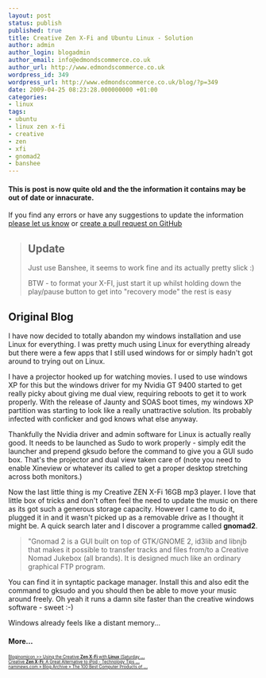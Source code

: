 ```yaml
---
layout: post
status: publish
published: true
title: Creative Zen X-Fi and Ubuntu Linux - Solution
author: admin
author_login: blogadmin
author_email: info@edmondscommerce.co.uk
author_url: http://www.edmondscommerce.co.uk
wordpress_id: 349
wordpress_url: http://www.edmondscommerce.co.uk/blog/?p=349
date: 2009-04-25 08:23:28.000000000 +01:00
categories:
- linux
tags:
- ubuntu
- linux zen x-fi
- creative
- zen
- xfi
- gnomad2
- banshee
---
```

<div class="oldpost"><h4>This is post is now quite old and the the information it contains may be out of date or innacurate.</h4>
<p>
If you find any errors or have any suggestions to update the information <a href="http://edmondscommerce.github.io/contact-us/index.html">please let us know</a>
or <a href="https://github.com/edmondscommerce/edmondscommerce.github.io">create a pull request on GitHub</a>
</p>
</div>
<blockquote>
<h2>Update</h2>
Just use Banshee, it seems to work fine and its actually pretty slick :)

BTW - to format your X-FI, just start it up whilst holding down the play/pause button to get into "recovery mode" the rest is easy
</blockquote>

<h2>Original Blog</h2>
I have now decided to totally abandon my windows installation and use Linux for everything. I was pretty much using Linux for everything already but there were a few apps that I still used windows for or simply hadn't got around to trying out on Linux.

I have a projector hooked up for watching movies. I used to use windows XP for this but the windows driver for my Nvidia GT 9400 started to get really picky about giving me dual view, requiring reboots to get it to work properly. With the release of Jaunty and SOAS boot times, my windows XP partition was starting to look like a really unattractive solution. Its probably infected with conficker and god knows what else anyway.

Thankfully the Nvidia driver and admin software for Linux is actually really good. It needs to be launched as Sudo to work properly - simply edit the launcher and prepend gksudo before the command to give you a GUI sudo box. That's the projector and dual view taken care of (note you need to enable Xineview or whatever its called to get a proper desktop stretching across both monitors.)

Now the last little thing is my Creative ZEN X-Fi 16GB mp3 player. I love that little box of tricks and don't often feel the need to update the music on there as its got such a generous storage capacity. However I came to do it, plugged it in and it wasn't picked up as a removable drive as I thought it might be. A quick search later and I discover a programme called <strong>gnomad2</strong>.

<blockquote>"Gnomad 2 is a GUI built on top of GTK/GNOME 2, id3lib and libnjb that
makes it possible to transfer tracks and files from/to a Creative
Nomad Jukebox (all brands). It is designed much like an ordinary
graphical FTP program.</blockquote>

You can find it in syntaptic package manager. Install this and also edit the command to gksudo and you should then be able to move your music around freely. Oh yeah it runs a damn site faster than the creative windows software - sweet :-)

Windows already feels like a distant memory...<h4>More...</h4>
			<div style="font-size: .6em;"><a href="http://www.mossroot.com/worlds/2008/11/22/connecting-the-creative-zen-x-fi-to-linux/" rel="nofollow">Bloginomicon &gt;&gt; Using the Creative <b>Zen X</b>-<b>Fi</b> with <b>Linux</b> (Saturday <b>...</b></a><br><a href="http://www.technologytricks.com/creative-zen-x-fi-a-great-alternative-to-ipod/" rel="nofollow">Creative <b>Zen X</b>-<b>Fi</b>: A Great Alternative to iPod - Technology Tips <b>...</b></a><br><a href="http://naminews.com/english/?p=3" rel="nofollow">naminews.com » Blog Archive » The 100 Best Computer Products of <b>...</b></a><br></div>
